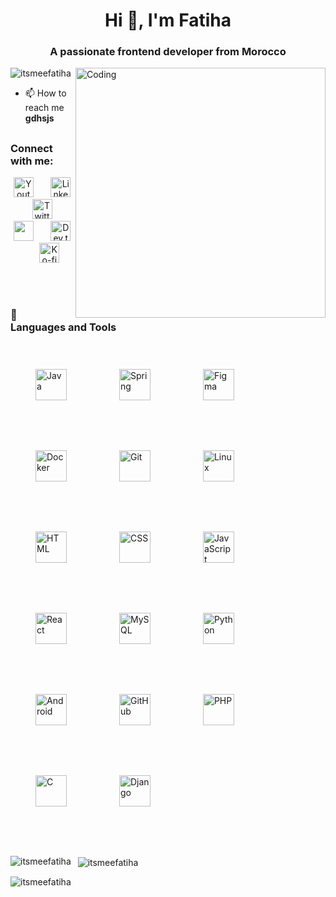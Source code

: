 <h1 align="center">Hi 👋, I'm Fatiha</h1>
<h3 align="center">A passionate frontend developer from Morocco</h3>
<img align="right" alt="Coding" width="400" src="https://i.pinimg.com/originals/bd/f3/4b/bdf34b4cc9b48276854fb78466bc5cdd.gif"/>

<p align="left"> <img src="https://komarev.com/ghpvc/?username=itsmeefatiha&label=Profile%20views&color=0e75b6&style=flat" alt="itsmeefatiha" /> </p>

- 📫 How to reach me **gdhsjs**

##

<h3 align="left">Connect with me:</h3>
<!-- Social icons section -->
<p align="center">
  <a href="https://www.youtube.com/c/DevProTips"><img width="32px" alt="Youtube" title="Youtube" src="https://i.imgur.com/qiXu7b2.png"/></a>
  &#8287;&#8287;&#8287;&#8287;&#8287;
  <a href="https://www.linkedin.com/in/jonah-lawrence/"><img width="32px" alt="LinkedIn" title="LinkedIn" src="https://i.imgur.com/yRpa1dQ.png"/></a>
  &#8287;&#8287;&#8287;&#8287;&#8287;
  <a href="https://twitter.com/DenverCoder1"><img width="32px" alt="Twitter" title="Twitter" src="https://i.imgur.com/AixJgnm.png"/></a>
  &#8287;&#8287;&#8287;&#8287;&#8287;
  <a href="https://discord.gg/fPrdqh3Zfu" alt="Discord" title="Dev Pro Tips Discord Server"><img width="32px" src="https://i.imgur.com/OViZO8J.png"/></a>
  &#8287;&#8287;&#8287;&#8287;&#8287;
  <a href="https://dev.to/denvercoder1"><img width="32px" alt="Dev.to" title="DenverCoder1 Dev.to" src="https://i.imgur.com/mVm29vK.png"></a>
  &#8287;&#8287;&#8287;&#8287;&#8287;
  <a href="https://ko-fi.com/jlawrence"><img width="32px" alt="Ko-fi" title="Buy me a coffee" src="https://i.imgur.com/PpLeD3K.png"/></a>
<!--   &#8287;&#8287;&#8287;&#8287;&#8287;
  <a href="http://eyl327.mywebcommunity.org/promos/"><img width="32px" alt="Free Stuff" title="Free gifts for you" src="https://i.imgur.com/0uVwkoZ.png"/></a> -->
</p>

<br/>

#

### 🧰 Languages and Tools

<p align="left">
<img alt="Java" width="50px" style="padding:20px; margin:20px;" src="https://cdn.jsdelivr.net/gh/devicons/devicon/icons/java/java-original.svg"/>
  <img alt="Spring" width="50px" style="padding:20px; margin:20px;" src="https://cdn.jsdelivr.net/gh/devicons/devicon/icons/spring/spring-original.svg" />
  <img alt="Figma" width="50px" style="padding:20px; margin:20px;" src="https://cdn.jsdelivr.net/gh/devicons/devicon/icons/figma/figma-original.svg" />
  <img alt="Docker" width="50px" style="padding:20px; margin:20px;" src="https://cdn.jsdelivr.net/gh/devicons/devicon/icons/docker/docker-original.svg" />
  <img alt="Git" width="50px" style="padding:20px; margin:20px;" src="https://cdn.jsdelivr.net/gh/devicons/devicon/icons/git/git-original.svg" />
  <img alt="Linux" width="50px" style="padding:20px; margin:20px;" src="https://cdn.jsdelivr.net/gh/devicons/devicon/icons/linux/linux-original.svg" />
  <img alt="HTML" width="50px" style="padding:20px; margin:20px;" src="https://cdn.jsdelivr.net/gh/devicons/devicon/icons/html5/html5-plain.svg" />
  <img alt="CSS" width="50px" style="padding:20px; margin:20px;" src="https://cdn.jsdelivr.net/gh/devicons/devicon/icons/css3/css3-plain.svg" />
  <img alt="JavaScript" width="50px" style="padding:20px; margin:20px;" src="https://cdn.jsdelivr.net/gh/devicons/devicon/icons/javascript/javascript-plain.svg" />
  <img alt="React" width="50px" style="padding:20px; margin:20px;" src="https://cdn.jsdelivr.net/gh/devicons/devicon/icons/react/react-original.svg" />
  <img alt="MySQL" width="50px" style="padding:20px; margin:20px;" src="https://cdn.jsdelivr.net/gh/devicons/devicon/icons/mysql/mysql-original.svg" />
  <img alt="Python" width="50px" style="padding:20px; margin:20px;" src="https://cdn.jsdelivr.net/gh/devicons/devicon/icons/python/python-original.svg" />
  <img alt="Android" width="50px" style="padding:20px; margin:20px;" src="https://cdn.jsdelivr.net/gh/devicons/devicon/icons/android/android-original.svg" />
  <img alt="GitHub" width="50px" style="padding:20px; margin:20px;" src="https://cdn.jsdelivr.net/gh/devicons/devicon/icons/github/github-original.svg" />
  <img alt="PHP" width="50px" style="padding:20px; margin:20px;" src="https://cdn.jsdelivr.net/gh/devicons/devicon/icons/php/php-original.svg" />
  <img alt="C" width="50px" style="padding:20px; margin:20px;" src="https://cdn.jsdelivr.net/gh/devicons/devicon/icons/c/c-original.svg" />
  <img alt="Django" width="50px" style="padding:20px; margin:20px;" src="https://cdn.jsdelivr.net/gh/devicons/devicon/icons/django/django-plain.svg" />
</p>



#

<p>
  <img align="left" src="https://github-readme-stats.vercel.app/api/top-langs?username=itsmeefatiha&show_icons=true&locale=en&layout=compact" alt="itsmeefatiha" />
</p>

<p>&nbsp;
  <img align="center" src="https://github-readme-stats.vercel.app/api?username=itsmeefatiha&show_icons=true&locale=en" alt="itsmeefatiha" />
</p>

<p>
  <img align="center" src="https://github-readme-streak-stats.herokuapp.com/?user=itsmeefatiha&" alt="itsmeefatiha" />
</p>



